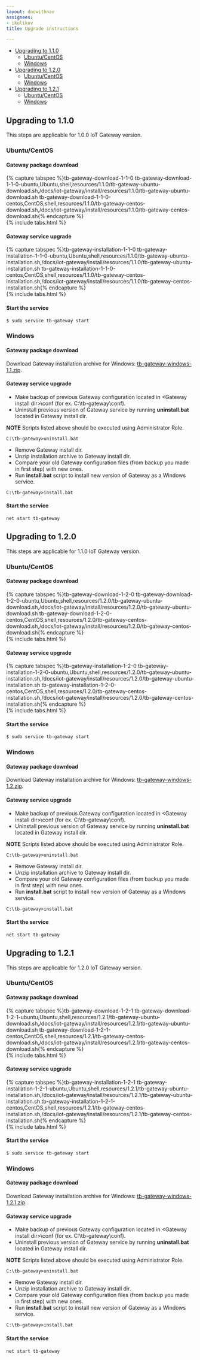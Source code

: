 ```yaml
---
layout: docwithnav
assignees:
- ikulikov
title: Upgrade instructions

---
```


<ul id="markdown-toc">
  <li>
    <a href="#upgrading-to-110" id="markdown-toc-upgrading-to-110">Upgrading to 1.1.0</a>
    <ul>
        <li>
            <a href="#ubuntucentos" id="markdown-toc-ubuntucentos">Ubuntu/CentOS</a>        
        </li>
        <li>
            <a href="#windows" id="markdown-toc-windows">Windows</a>        
        </li>
    </ul>
  </li>
  <li>
    <a href="#upgrading-to-120" id="markdown-toc-upgrading-to-120">Upgrading to 1.2.0</a>
    <ul>
        <li>
            <a href="#ubuntucentos-1" id="markdown-toc-ubuntucentos-1">Ubuntu/CentOS</a>        
        </li>
        <li>
            <a href="#windows-1" id="markdown-toc-windows-1">Windows</a>        
        </li>
    </ul>
  </li>
  <li>
    <a href="#upgrading-to-121" id="markdown-toc-upgrading-to-121">Upgrading to 1.2.1</a>
    <ul>
        <li>
            <a href="#ubuntucentos-2" id="markdown-toc-ubuntucentos-2">Ubuntu/CentOS</a>        
        </li>
        <li>
            <a href="#windows-2" id="markdown-toc-windows-2">Windows</a>        
        </li>
    </ul>
  </li>
</ul>

## Upgrading to 1.1.0

This steps are applicable for 1.0.0 IoT Gateway version.

### Ubuntu/CentOS

#### Gateway package download

{% capture tabspec %}tb-gateway-download-1-1-0
tb-gateway-download-1-1-0-ubuntu,Ubuntu,shell,resources/1.1.0/tb-gateway-ubuntu-download.sh,/docs/iot-gateway/install/resources/1.1.0/tb-gateway-ubuntu-download.sh
tb-gateway-download-1-1-0-centos,CentOS,shell,resources/1.1.0/tb-gateway-centos-download.sh,/docs/iot-gateway/install/resources/1.1.0/tb-gateway-centos-download.sh{% endcapture %}  
{% include tabs.html %}

#### Gateway service upgrade

{% capture tabspec %}tb-gateway-installation-1-1-0
tb-gateway-installation-1-1-0-ubuntu,Ubuntu,shell,resources/1.1.0/tb-gateway-ubuntu-installation.sh,/docs/iot-gateway/install/resources/1.1.0/tb-gateway-ubuntu-installation.sh
tb-gateway-installation-1-1-0-centos,CentOS,shell,resources/1.1.0/tb-gateway-centos-installation.sh,/docs/iot-gateway/install/resources/1.1.0/tb-gateway-centos-installation.sh{% endcapture %}  
{% include tabs.html %}

#### Start the service

```bash
$ sudo service tb-gateway start
```

### Windows

#### Gateway package download

Download Gateway installation archive for Windows: [tb-gateway-windows-1.1.zip](https://github.com/thingsboard/thingsboard-gateway/releases/download/v1.1/tb-gateway-windows-1.1.zip).

#### Gateway service upgrade

* Make backup of previous Gateway configuration located in \<Gateway install dir\>\conf (for ex. C:\tb-gateway\conf).
* Uninstall previous version of Gateway service by running **uninstall.bat** located in Gateway install dir.

**NOTE** Scripts listed above should be executed using Administrator Role.

```text
C:\tb-gateway>uninstall.bat
```
* Remove Gateway install dir.
* Unzip installation archive to Gateway install dir.
* Compare your old Gateway configuration files (from backup you made in first step) with new ones.
* Run **install.bat** script to install new version of Gateway as a Windows service.

```text
C:\tb-gateway>install.bat
```

#### Start the service

```text
net start tb-gateway
```

## Upgrading to 1.2.0

This steps are applicable for 1.1.0 IoT Gateway version.

### Ubuntu/CentOS

#### Gateway package download

{% capture tabspec %}tb-gateway-download-1-2-0
tb-gateway-download-1-2-0-ubuntu,Ubuntu,shell,resources/1.2.0/tb-gateway-ubuntu-download.sh,/docs/iot-gateway/install/resources/1.2.0/tb-gateway-ubuntu-download.sh
tb-gateway-download-1-2-0-centos,CentOS,shell,resources/1.2.0/tb-gateway-centos-download.sh,/docs/iot-gateway/install/resources/1.2.0/tb-gateway-centos-download.sh{% endcapture %}  
{% include tabs.html %}

#### Gateway service upgrade

{% capture tabspec %}tb-gateway-installation-1-2-0
tb-gateway-installation-1-2-0-ubuntu,Ubuntu,shell,resources/1.2.0/tb-gateway-ubuntu-installation.sh,/docs/iot-gateway/install/resources/1.2.0/tb-gateway-ubuntu-installation.sh
tb-gateway-installation-1-2-0-centos,CentOS,shell,resources/1.2.0/tb-gateway-centos-installation.sh,/docs/iot-gateway/install/resources/1.2.0/tb-gateway-centos-installation.sh{% endcapture %}  
{% include tabs.html %}

#### Start the service

```bash
$ sudo service tb-gateway start
```

### Windows

#### Gateway package download

Download Gateway installation archive for Windows: [tb-gateway-windows-1.2.zip](https://github.com/thingsboard/thingsboard-gateway/releases/download/v1.2/tb-gateway-windows-1.2.zip).

#### Gateway service upgrade

* Make backup of previous Gateway configuration located in \<Gateway install dir\>\conf (for ex. C:\tb-gateway\conf).
* Uninstall previous version of Gateway service by running **uninstall.bat** located in Gateway install dir.

**NOTE** Scripts listed above should be executed using Administrator Role.

```text
C:\tb-gateway>uninstall.bat
```
* Remove Gateway install dir.
* Unzip installation archive to Gateway install dir.
* Compare your old Gateway configuration files (from backup you made in first step) with new ones.
* Run **install.bat** script to install new version of Gateway as a Windows service.

```text
C:\tb-gateway>install.bat
```

#### Start the service

```text
net start tb-gateway
```

## Upgrading to 1.2.1

This steps are applicable for 1.2.0 IoT Gateway version.

### Ubuntu/CentOS

#### Gateway package download

{% capture tabspec %}tb-gateway-download-1-2-1
tb-gateway-download-1-2-1-ubuntu,Ubuntu,shell,resources/1.2.1/tb-gateway-ubuntu-download.sh,/docs/iot-gateway/install/resources/1.2.1/tb-gateway-ubuntu-download.sh
tb-gateway-download-1-2-1-centos,CentOS,shell,resources/1.2.1/tb-gateway-centos-download.sh,/docs/iot-gateway/install/resources/1.2.1/tb-gateway-centos-download.sh{% endcapture %}  
{% include tabs.html %}

#### Gateway service upgrade

{% capture tabspec %}tb-gateway-installation-1-2-1
tb-gateway-installation-1-2-1-ubuntu,Ubuntu,shell,resources/1.2.1/tb-gateway-ubuntu-installation.sh,/docs/iot-gateway/install/resources/1.2.1/tb-gateway-ubuntu-installation.sh
tb-gateway-installation-1-2-1-centos,CentOS,shell,resources/1.2.1/tb-gateway-centos-installation.sh,/docs/iot-gateway/install/resources/1.2.1/tb-gateway-centos-installation.sh{% endcapture %}  
{% include tabs.html %}

#### Start the service

```bash
$ sudo service tb-gateway start
```

### Windows

#### Gateway package download

Download Gateway installation archive for Windows: [tb-gateway-windows-1.2.1.zip](https://github.com/thingsboard/thingsboard-gateway/releases/download/v1.2.1/tb-gateway-windows-1.2.1.zip).

#### Gateway service upgrade

* Make backup of previous Gateway configuration located in \<Gateway install dir\>\conf (for ex. C:\tb-gateway\conf).
* Uninstall previous version of Gateway service by running **uninstall.bat** located in Gateway install dir.

**NOTE** Scripts listed above should be executed using Administrator Role.

```text
C:\tb-gateway>uninstall.bat
```
* Remove Gateway install dir.
* Unzip installation archive to Gateway install dir.
* Compare your old Gateway configuration files (from backup you made in first step) with new ones.
* Run **install.bat** script to install new version of Gateway as a Windows service.

```text
C:\tb-gateway>install.bat
```

#### Start the service

```text
net start tb-gateway
```